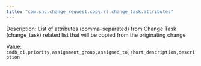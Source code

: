 ```yaml
---
title: "com.snc.change_request.copy.rl.change_task.attributes"
---
```


Description: List of attributes (comma-separated) from Change Task (change_task) related list that will be copied from the originating change

Value: `cmdb_ci,priority,assignment_group,assigned_to,short_description,description`